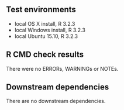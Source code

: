 ## Test environments
* local OS X install, R 3.2.3
* local Windows install, R 3.2.3
* local Ubuntu 15.10, R 3.2.3


## R CMD check results
There were no ERRORs, WARNINGs or NOTEs.


## Downstream dependencies
There are no downstream dependencies. 
